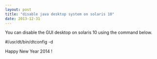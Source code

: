 ```yaml
---
layout: post
title: "disable java desktop system on solaris 10"
date: 2013-12-31
---
```


You can disable the GUI desktop on solaris 10 using the command below.

#/usr/dt/bin/dtconfig -d

Happy New Year 2014 !
